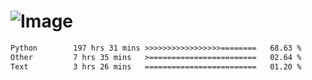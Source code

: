 # ![Image](https://github.com/user-attachments/assets/5f2d2b12-d836-424c-876f-cb0c9a5d9144)

<!--START_SECTION:waka-->

```txt
Python        197 hrs 31 mins >>>>>>>>>>>>>>>>>========   68.63 %
Other         7 hrs 35 mins   >========================   02.64 %
Text          3 hrs 26 mins   =========================   01.20 %
```

<!--END_SECTION:waka-->
